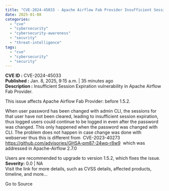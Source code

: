 ```yaml
---
title: "CVE-2024-45033 - Apache Airflow Fab Provider Insufficient Session Expiration Remote Authentication Bypass"
date: 2025-01-08
categories: 
  - "cve"
  - "cybersecurity"
  - "cybersecurity-awareness"
  - "security"
  - "threat-intelligence"
tags: 
  - "cve"
  - "cybersecurity"
  - "security"
---
```


**CVE ID :** CVE-2024-45033  
**Published :** Jan. 8, 2025, 9:15 a.m. | 35 minutes ago  
**Description :** Insufficient Session Expiration vulnerability in Apache Airflow Fab Provider.

This issue affects Apache Airflow Fab Provider: before 1.5.2.

When user password has been changed with admin CLI, the sessions for that user have not been cleared, leading to insufficient session expiration, thus logged users could continue to be logged in even after the password was changed. This only happened when the password was changed with CLI. The problem does not happen in case change was done with webserver thus this is different from  CVE-2023-40273 https://github.com/advisories/GHSA-pm87-24wq-r8w9  which was addressed in Apache-Airflow 2.7.0

Users are recommended to upgrade to version 1.5.2, which fixes the issue.  
**Severity:** 0.0 | NA  
Visit the link for more details, such as CVSS details, affected products, timeline, and more...

Go to Source
